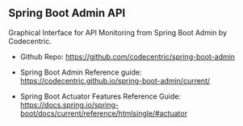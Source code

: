 ## Spring Boot Admin API

Graphical Interface for API Monitoring from Spring Boot Admin by Codecentric.

- Github Repo:
  https://github.com/codecentric/spring-boot-admin

- Spring Boot Admin Reference guide: https://codecentric.github.io/spring-boot-admin/current/

- Spring Boot Actuator Features Reference Guide: https://docs.spring.io/spring-boot/docs/current/reference/htmlsingle/#actuator
